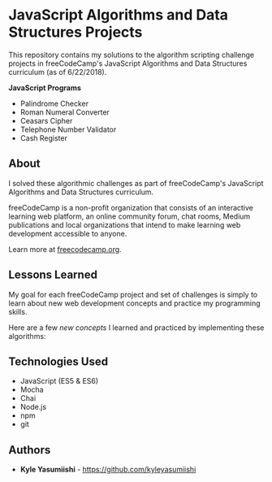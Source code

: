 # JavaScript Algorithms and Data Structures Projects

This repository contains my solutions to the algorithm scripting challenge projects in freeCodeCamp's JavaScript Algorithms and Data Structures curriculum (as of 6/22/2018).

<b>JavaScript Programs</b>
- Palindrome Checker
- Roman Numeral Converter
- Ceasars Cipher
- Telephone Number Validator
- Cash Register

## About

I solved these algorithmic challenges as part of freeCodeCamp's JavaScript Algorithms and Data Structures curriculum.

freeCodeCamp is a non-profit organization that consists of an interactive learning web platform, an online community forum, chat rooms, Medium publications and local organizations that intend to make learning web development accessible to anyone.

Learn more at <a href="https://www.freecodecamp.org/">freecodecamp.org</a>.

## Lessons Learned

My goal for each freeCodeCamp project and set of challenges is simply to learn about new web development concepts and practice my programming skills.

Here are a few <em>new concepts</em> I learned and practiced by implementing these algorithms:




## Technologies Used

* JavaScript (ES5 & ES6)
* Mocha
* Chai
* Node.js
* npm
* git

## Authors

* **Kyle Yasumiishi** - https://github.com/kyleyasumiishi